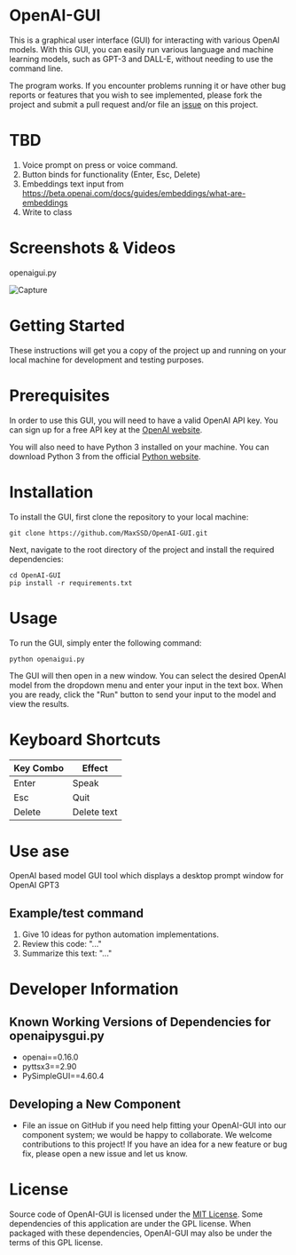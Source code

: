 # OpenAI-GUI

This is a graphical user interface (GUI) for interacting with various OpenAI models. With this GUI, you can easily run various language and machine learning models, such as GPT-3 and DALL-E, without needing to use the command line.

The program works. If you encounter problems running it or have other bug reports or features that you wish to see implemented, please fork the project and submit a pull request and/or file an [issue](https://github.com/MaxSSD/OpenAI-GUI/issues) on this project.

# TBD
1. Voice prompt on press or voice command.
2. Button binds for functionality (Enter, Esc, Delete)
3. Embeddings text input from https://beta.openai.com/docs/guides/embeddings/what-are-embeddings
4. Write to class

# Screenshots & Videos
openaigui.py

![Capture](https://user-images.githubusercontent.com/86234226/210730764-868f82f4-9c65-4139-bebc-d34e6d811e0b.PNG)

# Getting Started
These instructions will get you a copy of the project up and running on your local machine for development and testing purposes.

# Prerequisites
In order to use this GUI, you will need to have a valid OpenAI API key. You can sign up for a free API key at the [OpenAI website](https://www.python.org/downloads/).

You will also need to have Python 3 installed on your machine. You can download Python 3 from the official [Python website](https://www.python.org/downloads/).

# Installation
To install the GUI, first clone the repository to your local machine:

```
git clone https://github.com/MaxSSD/OpenAI-GUI.git
```
Next, navigate to the root directory of the project and install the required dependencies:
```
cd OpenAI-GUI
pip install -r requirements.txt
```
# Usage
To run the GUI, simply enter the following command:
```
python openaigui.py
```
The GUI will then open in a new window. You can select the desired OpenAI model from the dropdown menu and enter your input in the text box. When you are ready, click the "Run" button to send your input to the model and view the results.

# Keyboard Shortcuts
| Key Combo                 | Effect                                             |
| ------------------------- | -------------------------------------------------- |
| Enter                     | Speak                                              |
| Esc                       | Quit                                               |
| Delete                    | Delete text                                        |


# Use ase
OpenAI based model GUI tool which displays a desktop prompt window for OpenAI GPT3

## Example/test command
1. Give 10 ideas for python automation implementations.
2. Review this code: "..."
3. Summarize this text: "..."

# Developer Information
## Known Working Versions of Dependencies for openaipysgui.py
* openai==0.16.0
* pyttsx3==2.90
* PySimpleGUI==4.60.4

## Developing a New Component
* File an issue on GitHub if you need help fitting your OpenAI-GUI into our component system; we would be happy to collaborate. We welcome contributions to this project! If you have an idea for a new feature or bug fix, please open a new issue and let us know.

# License
Source code of OpenAI-GUI is licensed under the [MIT License](https://github.com/MaxSSD/OpenAI-GUI/blob/main/LICENSE).
Some dependencies of this application are under the GPL license. When packaged with these dependencies, OpenAI-GUI may also be under the terms of this GPL license.

